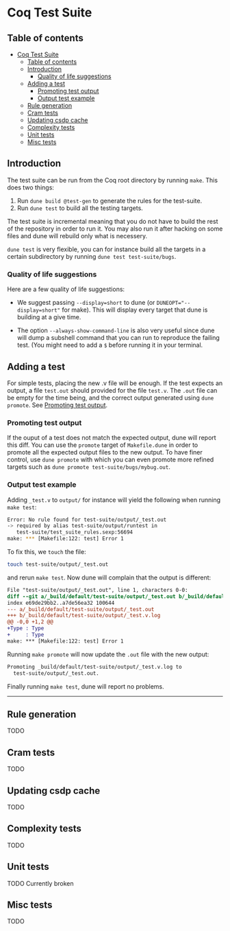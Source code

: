 # Coq Test Suite

## Table of contents

- [Coq Test Suite](#coq-test-suite)
  - [Table of contents](#table-of-contents)
  - [Introduction](#introduction)
    - [Quality of life suggestions](#quality-of-life-suggestions)
  - [Adding a test](#adding-a-test)
    - [Promoting test output](#promoting-test-output)
    - [Output test example](#output-test-example)
  - [Rule generation](#rule-generation)
  - [Cram tests](#cram-tests)
  - [Updating csdp cache](#updating-csdp-cache)
  - [Complexity tests](#complexity-tests)
  - [Unit tests](#unit-tests)
  - [Misc tests](#misc-tests)

## Introduction

The test suite can be run from the Coq root directory by running `make`. This
does two things:
  1. Run `dune build @test-gen` to generate the rules for the test-suite.
  2. Run `dune test` to build all the testing targets.

The test suite is incremental meaning that you do not have to build the rest of
the repository in order to run it. You may also run it after hacking on some
files and dune will rebuild only what is necessery.

`dune test` is very flexible, you can for instance build all the targets in a
certain subdirectory by running `dune test test-suite/bugs`.

### Quality of life suggestions

Here are a few quality of life suggestions:

+ We suggest passing `--display=short` to dune (or `DUNEOPT="--display=short"`
  for make). This will display every target that dune is building at a give
  time.

+ The option `--always-show-command-line` is also very useful since dune will
  dump a subshell command that you can run to reproduce the failing test. (You
  might need to add a `$` before running it in your terminal.


## Adding a test

For simple tests, placing the new .v file will be enough. If the test expects an
output, a file `test.out` should provided for the file `test.v`. The `.out` file
can be empty for the time being, and the correct output generated using `dune
promote`. See [Promoting test output](#promoting-test-output).

### Promoting test output

If the ouput of a test does not match the expected output, dune will report this
diff. You can use the `promote` target of `Makefile.dune` in order to promote
all the expected output files to the new output. To have finer control, use
`dune promote` with which you can even promote more refined targets such as
`dune promote test-suite/bugs/mybug.out`.

### Output test example

Adding `_test.v` to `output/` for instance will yield the following when running
`make test`:
```sh
Error: No rule found for test-suite/output/_test.out
-> required by alias test-suite/output/runtest in
   test-suite/test_suite_rules.sexp:56694
make: *** [Makefile:122: test] Error 1
```
To fix this, we `touch` the file:
```sh
touch test-suite/output/_test.out
```
and rerun `make test`. Now dune will complain that the output is different:
```diff
File "test-suite/output/_test.out", line 1, characters 0-0:
diff --git a/_build/default/test-suite/output/_test.out b/_build/default/test-suite/output/_test.v.log
index e69de29bb2..a7de56ea32 100644
--- a/_build/default/test-suite/output/_test.out
+++ b/_build/default/test-suite/output/_test.v.log
@@ -0,0 +1,2 @@
+Type : Type
+     : Type
make: *** [Makefile:122: test] Error 1
```
Running `make promote` will now update the `.out` file with the new output:
```sh
Promoting _build/default/test-suite/output/_test.v.log to
  test-suite/output/_test.out.
```
Finally running `make test`, dune will report no problems.

---

## Rule generation
TODO

## Cram tests
TODO

## Updating csdp cache
TODO

## Complexity tests
TODO

## Unit tests
TODO Currently broken

## Misc tests
TODO
